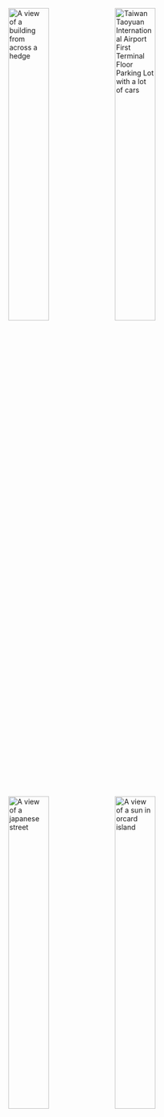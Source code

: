 [<img src="https://images.unsplash.com/photo-1721100152646-1bbfeb581505" alt="A view of a building from across a hedge" width="40%">](https://unsplash.com/photos/a-view-of-a-building-from-across-a-hedge-a8nTktTVmxI)
&nbsp;
[<img src="https://images.unsplash.com/photo-1710587526032-1077f7076543" alt="Taiwan Taoyuan International Airport First Terminal Floor Parking Lot with a lot of cars" width="40%">](https://unsplash.com/photos/9QlTkHc6O98)

[<img src="https://images.unsplash.com/photo-1727671676624-4dab55440075?q=80&w=2832&auto=format&fit=crop&ixlib=rb-4.0.3&ixid=M3wxMjA3fDB8MHxwaG90by1wYWdlfHx8fGVufDB8fHx8fA%3D%3D" alt="A view of a japanese street" width="40%">](https://unsplash.com/photos/pA7PfN97LbM)
&nbsp;
[<img src="https://hwweb.i234.me/wordpress/wp-content/uploads/2022/09/img_3544-scaled-1.jpg" alt="A view of a sun in orcard island" width="40%">](https://hwweb.i234.me/wordpress/?p=30)
